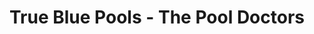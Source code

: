---
title: "True Blue Pools - The Pool Doctors"
url: /lexington/true-blue-pools-the-pool-doctors/
shop: Pool
---
